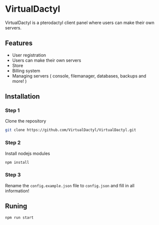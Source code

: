 # VirtualDactyl
VirtualDactyl is a pterodactyl client panel where users can make their own servers.

## Features
- User registration
- Users can make their own servers
- Store
- Billing system
- Managing servers ( console, filemanager, databases, backups and more! )

## Installation
### Step 1
Clone the repository
```bash
git clone https://github.com/VirtualDactyl/VirtualDactyl.git
```

### Step 2
Install nodejs modules
```bash
npm install
```

### Step 3
Rename the `config.example.json` file to `config.json` and fill in all information!

## Runing
```bash
npm run start
```